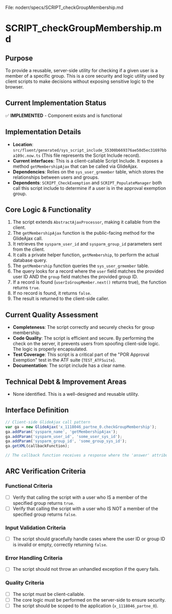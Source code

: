 File: noderr/specs/SCRIPT_checkGroupMembership.md

# SCRIPT_checkGroupMembership.md

## Purpose
To provide a reusable, server-side utility for checking if a given user is a member of a specific group. This is a core security and logic utility used by client scripts to make decisions without exposing sensitive logic to the browser.

## Current Implementation Status
✅ **IMPLEMENTED** - Component exists and is functional

## Implementation Details
- **Location**: `src/fluent/generated/sys_script_include_55300b669376ae50d5ec31697bba109c.now.ts` (This file represents the Script Include record).
- **Current interfaces**: This is a client-callable Script Include. It exposes a method `getMembershipAjax` that can be called via GlideAjax.
- **Dependencies**: Relies on the `sys_user_grmember` table, which stores the relationships between users and groups.
- **Dependents**: `SCRIPT_CheckExemption` and `SCRIPT_PopulateManager` both call this script include to determine if a user is in the approval exemption group.

## Core Logic & Functionality
1.  The script extends `AbstractAjaxProcessor`, making it callable from the client.
2.  The `getMembershipAjax` function is the public-facing method for the GlideAjax call.
3.  It retrieves the `sysparm_user_id` and `sysparm_group_id` parameters sent from the client.
4.  It calls a private helper function, `getMembership`, to perform the actual database query.
5.  The `getMembership` function queries the `sys_user_grmember` table.
6.  The query looks for a record where the `user` field matches the provided user ID AND the `group` field matches the provided group ID.
7.  If a record is found (`userIsGroupMember.next()` returns true), the function returns `true`.
8.  If no record is found, it returns `false`.
9.  The result is returned to the client-side caller.

## Current Quality Assessment
- **Completeness**: The script correctly and securely checks for group membership.
- **Code Quality**: The script is efficient and secure. By performing the check on the server, it prevents users from spoofing client-side logic. The logic is properly encapsulated.
- **Test Coverage**: This script is a critical part of the "POR Approval Exemption" test in the ATF suite (`TEST_ATFSuite`).
- **Documentation**: The script include has a clear name.

## Technical Debt & Improvement Areas
- None identified. This is a well-designed and reusable utility.

## Interface Definition
```javascript
// Client-side GlideAjax call pattern
var ga = new GlideAjax('x_1118046_partne_0.checkGroupMembership');
ga.addParam('sysparm_name', 'getMembershipAjax');
ga.addParam('sysparm_user_id', 'some_user_sys_id');
ga.addParam('sysparm_group_id', 'some_group_sys_id');
ga.getXML(callbackFunction);

// The callback function receives a response where the 'answer' attribute is "true" or "false".
```

## ARC Verification Criteria

### Functional Criteria
- [ ] Verify that calling the script with a user who IS a member of the specified group returns `true`.
- [ ] Verify that calling the script with a user who IS NOT a member of the specified group returns `false`.

### Input Validation Criteria  
- [ ] The script should gracefully handle cases where the user ID or group ID is invalid or empty, correctly returning `false`.

### Error Handling Criteria
- [ ] The script should not throw an unhandled exception if the query fails.

### Quality Criteria
- [ ] The script must be client-callable.
- [ ] The core logic must be performed on the server-side to ensure security.
- [ ] The script should be scoped to the application (`x_1118046_partne_0`).